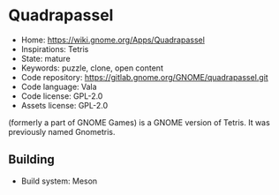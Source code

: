 # Quadrapassel

- Home: https://wiki.gnome.org/Apps/Quadrapassel
- Inspirations: Tetris
- State: mature
- Keywords: puzzle, clone, open content
- Code repository: https://gitlab.gnome.org/GNOME/quadrapassel.git
- Code language: Vala
- Code license: GPL-2.0
- Assets license: GPL-2.0

(formerly a part of GNOME Games) is a GNOME version of Tetris. It was previously named Gnometris.

## Building

- Build system: Meson
